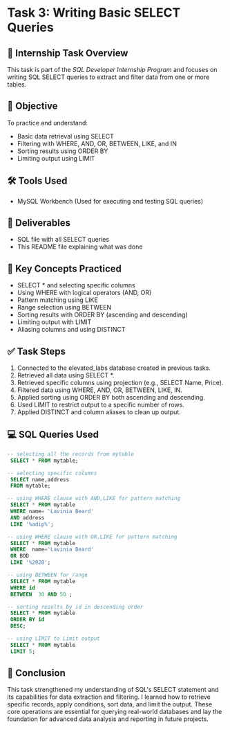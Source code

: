 # Task 3: Writing Basic SELECT Queries

## 📘 Internship Task Overview

This task is part of the *SQL Developer Internship Program* and focuses on writing SQL SELECT queries to extract and filter data from one or more tables.

## 🎯 Objective

To practice and understand:
- Basic data retrieval using SELECT
- Filtering with WHERE, AND, OR, BETWEEN, LIKE, and IN
- Sorting results using ORDER BY
- Limiting output using LIMIT

## 🛠️ Tools Used

- MySQL Workbench
(Used for executing and testing SQL queries)

## 📁 Deliverables

- SQL file with all SELECT queries  
- This README file explaining what was done

## 🧱 Key Concepts Practiced

- SELECT * and selecting specific columns  
- Using WHERE with logical operators (AND, OR)  
- Pattern matching using LIKE  
- Range selection using BETWEEN  
- Sorting results with ORDER BY (ascending and descending)  
- Limiting output with LIMIT  
- Aliasing columns and using DISTINCT

## ✅ Task Steps

1. Connected to the elevated_labs database created in previous tasks.
2. Retrieved all data using SELECT *.
3. Retrieved specific columns using projection (e.g., SELECT Name, Price).
4. Filtered data using WHERE, AND, OR, BETWEEN, LIKE, IN.
5. Applied sorting using ORDER BY both ascending and descending.
6. Used LIMIT to restrict output to a specific number of rows.
7. Applied DISTINCT and column aliases to clean up output.

## 💻 SQL Queries Used

```sql
-- selecting all the records from mytable
 SELECT * FROM mytable;

-- selecting specific columns
 SELECT name,address
 FROM mytable;

-- using WHERE clause with AND,LIKE for pattern matching
 SELECT * FROM mytable
 WHERE name= 'Lavinia Beard' 
 AND address 
 LIKE '%adip%';

-- using WHERE clause with OR,LIKE for pattern matching
 SELECT * FROM mytable
 WHERE  name='Lavinia Beard' 
 OR BOD 
 LIKE '%2020';

-- using BETWEEN for range
 SELECT * FROM mytable
 WHERE id
 BETWEEN  30 AND 50 ;

-- sorting results by id in descending order
 SELECT * FROM mytable 
 ORDER BY id
 DESC;

-- using LIMIT to Limit output
 SELECT * FROM mytable
 LIMIT 5;
```

## 📌 Conclusion

This task strengthened my understanding of SQL's SELECT statement and its capabilities for data extraction and filtering. 
I learned how to retrieve specific records, apply conditions, sort data, and limit the output. 
These core operations are essential for querying real-world databases and lay the foundation for advanced data analysis and reporting in future projects.

